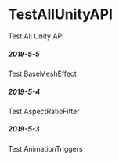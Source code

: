 # TestAllUnityAPI
Test All Unity API

##### 2019-5-5
Test BaseMeshEffect

##### 2019-5-4
Test AspectRatioFitter

##### 2019-5-3

Test AnimationTriggers



